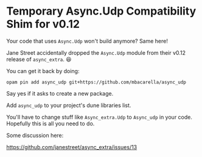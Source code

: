 Temporary Async.Udp Compatibility Shim for v0.12
=================

Your code that uses `Async.Udp` won't build anymore?  Same here!

Jane Street accidentally dropped the `Async.Udp` module from their v0.12 release of `async_extra`. :laughing:

You can get it back by doing:

  `opam pin add async_udp git+https://github.com/mbacarella/async_udp`

Say yes if it asks to create a new package.

Add `async_udp` to your project's dune libraries list.

You'll have to change stuff like `Async_extra.Udp` to `Async_udp` in your code.  Hopefully this is all you need to do.

Some discussion here:

https://github.com/janestreet/async_extra/issues/13
